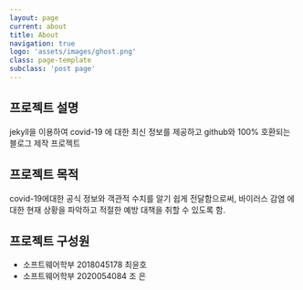 ```yaml
---
layout: page
current: about
title: About
navigation: true
logo: 'assets/images/ghost.png'
class: page-template
subclass: 'post page'
---
```


## 프로젝트 설명
jekyll을 이용하여 covid-19 에 대한 최신 정보를 제공하고 github와 100% 호환되는 블로그 제작 프로젝트

## 프로젝트 목적
covid-19에대한 공식 정보와 객관적 수치를 알기 쉽게 전달함으로써, 바이러스 감염 에 대한 현재 상황을 파악하고 적절한 예방 대책을 취할 수 있도록 함.

## 프로젝트 구성원
- 소프트웨어학부 2018045178 최윤호
- 소프트웨어학부 2020054084 조 은
